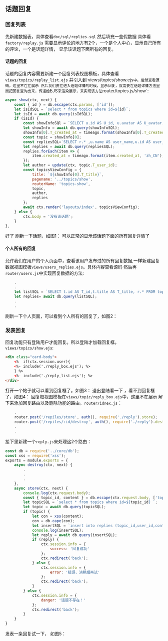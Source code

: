 ## 话题回复
### 回复列表
先新建数据表，具体查看`doc/sql/replies.sql`
然后填充一些假数据 具体看`factory/replay.js`
需要显示评论的地方有2个，一个是个人中心，显示自己所有的评论，一个是话题详情， 显示该话题下面所有的回复。
#### 话题的回复
话题的回复内容需要新建一个回复列表视图模板，具体查看`views/topics/replay_list.ejs` 并引入到·views/topics/show.ejs`中。居然查看源码，这里不在在展示
然后我们要在进入话题详情的时候，显示回复，就需要在话题详情方法里面把回复查询出来，传递给`EJS`来渲染展示，来实现该方法`router/topics.js/show`:
```js
async show(ctx, next) {
	const { id } = db.escape(ctx.params, ['id']);
	let isIdSQL = `select * from topics where id=${id}`;
	let isId = await db.query(isIdSQL);
	if (isId) {
		const showInfoSQl = `SELECT u.id AS U_id, u.avatar AS U_avatar,u.name AS U_name, t.title AS T_title,t.id AS T_id,t.body as T_body,t.user_id AS T_user_id,c.id AS C_id,c.name AS C_name,t.reply_count AS T_replay_count,t.created_at AS T_created_at FROM users u, topics t,categories c WHERE t.id=${id} AND t.user_id=u.id AND t.category_id=c.id`;
		let showInfo = await db.query(showInfoSQl);
		showInfo[0].T_created_at = timeago.format(showInfo[0].T_created_at, 'zh_CN');
		const topic = showInfo[0];
		const repliesSQL=`SELECT r.* ,u.name AS user_name,u.id AS user_id, u.avatar AS user_avatar FROM replies r,users u WHERE  r.user_id=u.id AND r.topic_id=${id}`
		let replies = await db.query(repliesSQL);
		replies.forEach(item => {
			item.created_at = timeago.format(item.created_at, 'zh_CN');
		});
		let author = update(ctx, topic.T_user_id);
		const topicsViewConfig = {
			title: `${showInfo[0].T_title}`,
			pagename: '../topics/show',
			routerName: 'topics-show',
			topic,
			author,
			replies
		};
		await ctx.render('layouts/index', topicsViewConfig);
	} else {
		ctx.body = '没有该话题';
	}
},

```
好了 刷新一下话题，如图1：
可以正常的显示该话题下面的所有回复详情了
#### 个人所有的回复
允许我们在用户的个人页面中，查看该用户发布过的所有回复数据,一样新建回复数据视图模板`views/users_replies.ejs`。具体内容查看源码
然后再`router/users.js`中实现回复数据的方法:
```js
	.
	.
    let listSQL = `SELECT t.id AS T_id,t.title AS T_title, r.* FROM topics t,replies r WHERE r.user_id=1 AND r.topic_id=t.id  ORDER BY r.created_at desc  limit ${limit} offset ${offset} `;
    let replies= await db.query(listSQL);
	.
	.
```
刷新一下个人页面，可以看到个人所有的回复了，如图2：
### 发表回复
回复功能只有登陆用户才能回复。所以登陆才加载回复框。`views/topics/show.ejs`:
```html
<div class="card-body">
    <%  if(ctx.session.user){
    <%- include('./reply_box.ejs'); %>
    } %>
    <%- include('./reply_list.ejs'); %>
</div>
```
打开一个帖子就可以看到回复框了。如图3：
退出登陆看一下 ，看不到回复框了，如图4：
回复框视图模板在`views/topic/reply_box.ejs`中，这里不在展示
解下来添加回复路由以及删除功能的路由。`router/idnex.js`：
```js
	.
    router.post('/repiles/store', auth(), require('./reply').store);
    router.post('/repiles/:id/destroy', auth(), require('./reply').destroy);
	.
	.
```
接下里新建一个`reply.js`来处理这2个路由：
```js
const db = require('../core/db');
const xss = require('xss');
exports = module.exports = {
    async destroy(ctx, next) {
		.
		.
		.
    },
    async store(ctx, next) {
        console.log(ctx.request.body);
        const { topic_id, content } = db.escape(ctx.request.body, ['topic_id']);
        let topicSQL = `select * from topics where id=${topic_id} `;
        let topic = await db.query(topicSQL);
        if (topic) {
            let con = xss(content);
            con = db.cape(con);
            let insertSQL = `insert into replies (topic_id,user_id,content) values(${topic_id},${ctx.session.user.id},${con})`;
            console.log(insertSQL);
            let reply = await db.query(insertSQL);
            if (reply) {
                ctx.session.info = {
                    success: '回复成功'
                };
                ctx.redirect('back');
            } else {
                ctx.session.info = {
                    error: '错误，清稍后再试'
                };
                ctx.redirect('back');
            }
        } else {
            ctx.session.info = {
                danger: '话题不存在！'
            };
            ctx.redirect('back');
        }
    }
}
```
发表一条回复试一下， 如图5：
